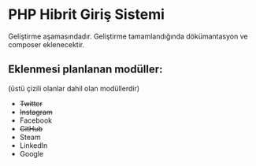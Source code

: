 # PHP Hibrit Giriş Sistemi
Geliştirme aşamasındadır. Geliştirme tamamlandığında dökümantasyon ve composer eklenecektir.

## Eklenmesi planlanan modüller:
(üstü çizili olanlar dahil olan modüllerdir)
+ ~~Twitter~~	
+ ~~Instagram~~
+ Facebook
+ ~~GitHub~~
+ Steam
+ LinkedIn
+ Google
